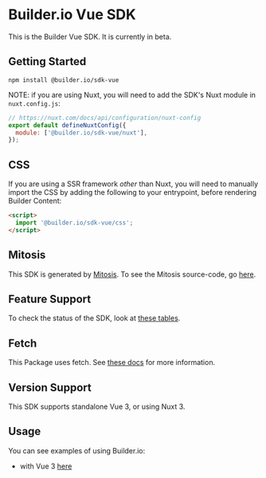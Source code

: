 # Builder.io Vue SDK

This is the Builder Vue SDK. It is currently in beta.

## Getting Started

```
npm install @builder.io/sdk-vue
```

NOTE: if you are using Nuxt, you will need to add the SDK's Nuxt module in `nuxt.config.js`:

```js
// https://nuxt.com/docs/api/configuration/nuxt-config
export default defineNuxtConfig({
  module: ['@builder.io/sdk-vue/nuxt'],
});
```

## CSS

If you are using a SSR framework _other_ than Nuxt, you will need to manually import the CSS by adding the following to your entrypoint, before rendering Builder Content:

```html
<script>
  import '@builder.io/sdk-vue/css';
</script>
```

## Mitosis

This SDK is generated by [Mitosis](https://github.com/BuilderIO/mitosis). To see the Mitosis source-code, go [here](../../).

## Feature Support

To check the status of the SDK, look at [these tables](../../README.md#feature-implementation).

## Fetch

This Package uses fetch. See [these docs](https://github.com/BuilderIO/this-package-uses-fetch/blob/main/README.md) for more information.

## Version Support

This SDK supports standalone Vue 3, or using Nuxt 3.

## Usage

You can see examples of using Builder.io:

- with Vue 3 [here](/examples/vue/vue-3/)
